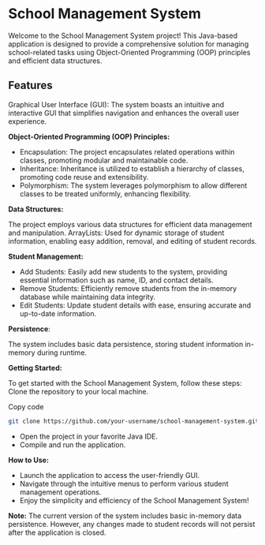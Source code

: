 # School Management System
Welcome to the School Management System project! This Java-based application is designed to provide a comprehensive solution for managing school-related tasks using Object-Oriented Programming (OOP) principles and efficient data structures.

## Features
Graphical User Interface (GUI): The system boasts an intuitive and interactive GUI that simplifies navigation and enhances the overall user experience.

<b>Object-Oriented Programming (OOP) Principles:</b>

* Encapsulation: The project encapsulates related operations within classes, promoting modular and maintainable code.
* Inheritance: Inheritance is utilized to establish a hierarchy of classes, promoting code reuse and extensibility.
* Polymorphism: The system leverages polymorphism to allow different classes to be treated uniformly, enhancing flexibility.
 
<b>Data Structures:</b>

The project employs various data structures for efficient data management and manipulation.
ArrayLists: Used for dynamic storage of student information, enabling easy addition, removal, and editing of student records.

<b>Student Management:</b>

* Add Students: Easily add new students to the system, providing essential information such as name, ID, and contact details.
* Remove Students: Efficiently remove students from the in-memory database while maintaining data integrity.
* Edit Students: Update student details with ease, ensuring accurate and up-to-date information.

<b>Persistence</b>:

The system includes basic data persistence, storing student information in-memory during runtime.

<b>Getting Started:</b>

To get started with the School Management System, follow these steps:
Clone the repository to your local machine.

Copy code
```bash
git clone https://github.com/your-username/school-management-system.git
```
* Open the project in your favorite Java IDE.
* Compile and run the application.

<b>How to Use:</b>
* Launch the application to access the user-friendly GUI.
* Navigate through the intuitive menus to perform various student management operations.
* Enjoy the simplicity and efficiency of the School Management System!

<b>Note:</b>
The current version of the system includes basic in-memory data persistence. However, any changes made to student records will not persist after the application is closed.
